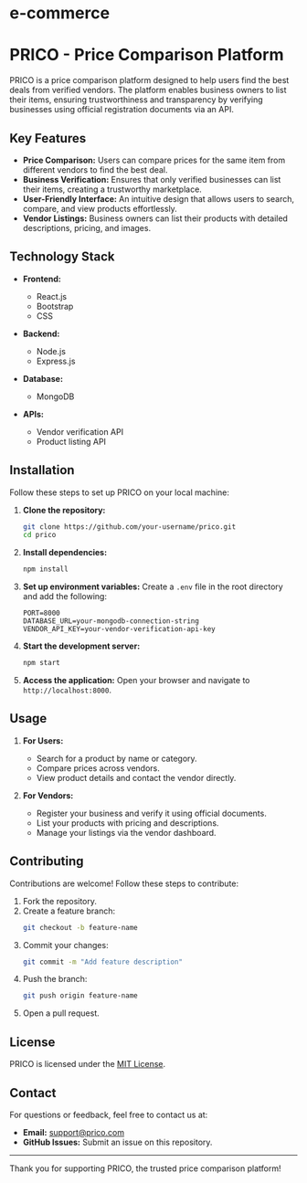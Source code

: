 # e-commerce

# PRICO - Price Comparison Platform

PRICO is a price comparison platform designed to help users find the best deals from verified vendors. The platform enables business owners to list their items, ensuring trustworthiness and transparency by verifying businesses using official registration documents via an API.

## Key Features

- **Price Comparison:** Users can compare prices for the same item from different vendors to find the best deal.
- **Business Verification:** Ensures that only verified businesses can list their items, creating a trustworthy marketplace.
- **User-Friendly Interface:** An intuitive design that allows users to search, compare, and view products effortlessly.
- **Vendor Listings:** Business owners can list their products with detailed descriptions, pricing, and images.

## Technology Stack

- **Frontend:**
  - React.js
  - Bootstrap
  - CSS

- **Backend:**
  - Node.js
  - Express.js

- **Database:**
  - MongoDB

- **APIs:**
  - Vendor verification API
  - Product listing API

## Installation

Follow these steps to set up PRICO on your local machine:

1. **Clone the repository:**
   ```bash
   git clone https://github.com/your-username/prico.git
   cd prico
   ```

2. **Install dependencies:**
   ```bash
   npm install
   ```

3. **Set up environment variables:**
   Create a `.env` file in the root directory and add the following:
   ```
   PORT=8000
   DATABASE_URL=your-mongodb-connection-string
   VENDOR_API_KEY=your-vendor-verification-api-key
   ```

4. **Start the development server:**
   ```bash
   npm start
   ```

5. **Access the application:**
   Open your browser and navigate to `http://localhost:8000`.

## Usage

1. **For Users:**
   - Search for a product by name or category.
   - Compare prices across vendors.
   - View product details and contact the vendor directly.

2. **For Vendors:**
   - Register your business and verify it using official documents.
   - List your products with pricing and descriptions.
   - Manage your listings via the vendor dashboard.

## Contributing

Contributions are welcome! Follow these steps to contribute:

1. Fork the repository.
2. Create a feature branch:
   ```bash
   git checkout -b feature-name
   ```
3. Commit your changes:
   ```bash
   git commit -m "Add feature description"
   ```
4. Push the branch:
   ```bash
   git push origin feature-name
   ```
5. Open a pull request.

## License

PRICO is licensed under the [MIT License](LICENSE).

## Contact

For questions or feedback, feel free to contact us at:
- **Email:** support@prico.com
- **GitHub Issues:** Submit an issue on this repository.

---

Thank you for supporting PRICO, the trusted price comparison platform!
